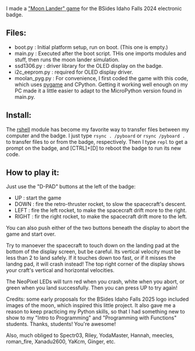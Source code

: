 I made a ["Moon Lander" game](https://en.wikipedia.org/wiki/Lunar_Lander_%28video_game_genre%29)
for the BSides Idaho Falls 2024 electronic badge.

Files:
------
- boot.py : Initial platform setup, run on boot. (This one is empty.)
- main.py : Executed after the boot script. THis one imports modules and stuff, then runs the moon lander simulation.
- ssd1306.py : driver library for the OLED display on the badge.
- i2c_eeprom.py : required for OLED display driver.
- moolan_pyg.py : For convenience, I first coded the game with this code,
which uses [pygame](https://www.pygame.org/) and CPython.
Getting it working well enough on my PC made it a little easier to adapt to the MicroPython version found in main.py.

Install:
--------
The [rshell](https://github.com/dhylands/rshell)
module has become my favorite way to transfer files between my computer and the badge.
I just type `rsync . /pyboard` or `rsync /pyboard .` to transfer files to or from the badge, respectively.
Then I type `repl` to get a prompt on the badge, and [CTRL]+[D] to reboot the badge to run its new code.

How to play it:
---------------------------------------
Just use the "D-PAD" buttons at the left of the badge:
- UP : start the game
- DOWN : fire the retro-thruster rocket, to slow the spacecraft's descent.
- LEFT : fire the left rocket, to make the spacecraft drift more to the right.
- RIGHT : fir the right rocket, to make the spacecraft drift more to the left.

You can also push either of the two buttons beneath the display to abort the game and start over.

Try to manoever the spacecraft to touch down on the landing pad at the bottom of the display screen,
but be careful.
Its vertical velocity must be less than 2 to land safely.
If it touches down too fast, or if it misses the landng pad, it will crash instead!
The top right corner of the display shows your craft's vertical and horizontal velocities.

The NeoPixel LEDs will turn red when you crash, white when you abort, or green when you land successfully.
Then you can press UP to try again!

Credits: some early proposals for the BSides Idaho Falls 2025 logo included images of the moon,
which inspired this little project.
It also gave me a reason to keep practicing my Python skills,
so that I had something new to show to my "Intro to Programming" and "Programming with Functions" students.
Thanks, students! You're awesome!

Also, much obliged to Spectr03, Riley, YodaMaster, Hannah, meecles, roman_fire, Xanadu2600, YaKcm, Ginger, etc.
